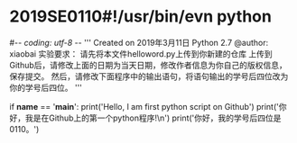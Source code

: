 # 2019SE0110#!/usr/bin/evn python
#-*- coding: utf-8 -*-
'''
Created on 2019年3月11日 Python 2.7
@author: xiaobai
实验要求：
请先将本文件helloword.py上传到你新建的仓库
上传到Github后，请修改上面的日期为当天日期，修改作者信息为你自己的版权信息，保存提交。
然后，请修改下面程序中的输出语句，将语句输出的学号后四位改为你的学号后四位。
'''

if __name__ == '__main__':
    print('Hello, I am first python script on Github')
    print('你好，我是在Github上的第一个python程序!\n')
    print('你好，我的学号后四位是0110。')  
    
